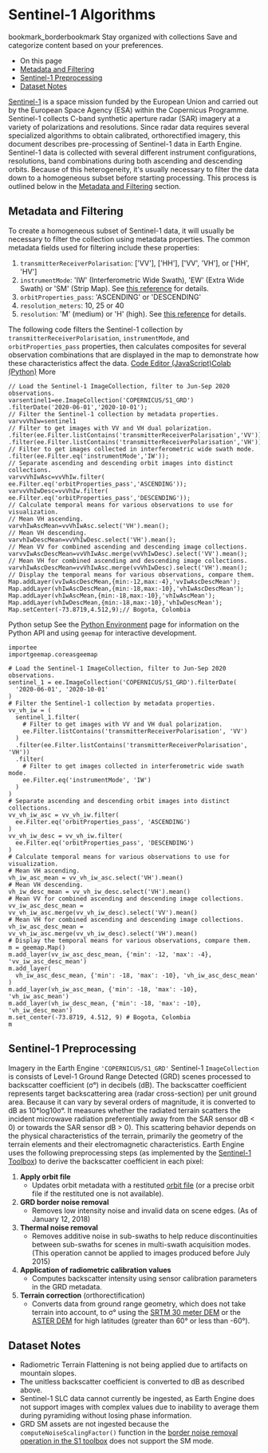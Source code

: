  
#  Sentinel-1 Algorithms 
bookmark_borderbookmark Stay organized with collections  Save and categorize content based on your preferences.
  * On this page
  * [Metadata and Filtering](https://developers.google.com/earth-engine/guides/sentinel1#metadata-and-filtering)
  * [Sentinel-1 Preprocessing](https://developers.google.com/earth-engine/guides/sentinel1#sentinel-1-preprocessing)
  * [Dataset Notes](https://developers.google.com/earth-engine/guides/sentinel1#dataset-notes)


[Sentinel-1](https://earth.esa.int/web/sentinel/missions/sentinel-1) is a space mission funded by the European Union and carried out by the European Space Agency (ESA) within the Copernicus Programme. Sentinel-1 collects C-band synthetic aperture radar (SAR) imagery at a variety of polarizations and resolutions. Since radar data requires several specialized algorithms to obtain calibrated, orthorectified imagery, this document describes pre-processing of Sentinel-1 data in Earth Engine.
Sentinel-1 data is collected with several different instrument configurations, resolutions, band combinations during both ascending and descending orbits. Because of this heterogeneity, it's usually necessary to filter the data down to a homogeneous subset before starting processing. This process is outlined below in the [Metadata and Filtering](https://developers.google.com/earth-engine/guides/sentinel1#metadata-and-filtering) section.
## Metadata and Filtering
To create a homogeneous subset of Sentinel-1 data, it will usually be necessary to filter the collection using metadata properties. The common metadata fields used for filtering include these properties:
  1. `transmitterReceiverPolarisation`: ['VV'], ['HH'], ['VV', 'VH'], or ['HH', 'HV']
  2. `instrumentMode`: 'IW' (Interferometric Wide Swath), 'EW' (Extra Wide Swath) or 'SM' (Strip Map). See [this reference](https://sentinel.esa.int/web/sentinel/user-guides/sentinel-1-sar/acquisition-modes) for details.
  3. `orbitProperties_pass`: 'ASCENDING' or 'DESCENDING'
  4. `resolution_meters`: 10, 25 or 40
  5. `resolution`: 'M' (medium) or 'H' (high). See [this reference](https://sentinel.esa.int/web/sentinel/user-guides/sentinel-1-sar/resolutions/level-1-ground-range-detected) for details.


The following code filters the Sentinel-1 collection by `transmitterReceiverPolarisation`, `instrumentMode`, and `orbitProperties_pass` properties, then calculates composites for several observation combinations that are displayed in the map to demonstrate how these characteristics affect the data.
[Code Editor (JavaScript)](https://developers.google.com/earth-engine/guides/sentinel1#code-editor-javascript-sample)[Colab (Python)](https://developers.google.com/earth-engine/guides/sentinel1#colab-python-sample) More
```
// Load the Sentinel-1 ImageCollection, filter to Jun-Sep 2020 observations.
varsentinel1=ee.ImageCollection('COPERNICUS/S1_GRD')
.filterDate('2020-06-01','2020-10-01');
// Filter the Sentinel-1 collection by metadata properties.
varvvVhIw=sentinel1
// Filter to get images with VV and VH dual polarization.
.filter(ee.Filter.listContains('transmitterReceiverPolarisation','VV'))
.filter(ee.Filter.listContains('transmitterReceiverPolarisation','VH'))
// Filter to get images collected in interferometric wide swath mode.
.filter(ee.Filter.eq('instrumentMode','IW'));
// Separate ascending and descending orbit images into distinct collections.
varvvVhIwAsc=vvVhIw.filter(
ee.Filter.eq('orbitProperties_pass','ASCENDING'));
varvvVhIwDesc=vvVhIw.filter(
ee.Filter.eq('orbitProperties_pass','DESCENDING'));
// Calculate temporal means for various observations to use for visualization.
// Mean VH ascending.
varvhIwAscMean=vvVhIwAsc.select('VH').mean();
// Mean VH descending.
varvhIwDescMean=vvVhIwDesc.select('VH').mean();
// Mean VV for combined ascending and descending image collections.
varvvIwAscDescMean=vvVhIwAsc.merge(vvVhIwDesc).select('VV').mean();
// Mean VH for combined ascending and descending image collections.
varvhIwAscDescMean=vvVhIwAsc.merge(vvVhIwDesc).select('VH').mean();
// Display the temporal means for various observations, compare them.
Map.addLayer(vvIwAscDescMean,{min:-12,max:-4},'vvIwAscDescMean');
Map.addLayer(vhIwAscDescMean,{min:-18,max:-10},'vhIwAscDescMean');
Map.addLayer(vhIwAscMean,{min:-18,max:-10},'vhIwAscMean');
Map.addLayer(vhIwDescMean,{min:-18,max:-10},'vhIwDescMean');
Map.setCenter(-73.8719,4.512,9);// Bogota, Colombia
```
Python setup
See the [ Python Environment](https://developers.google.com/earth-engine/guides/python_install) page for information on the Python API and using `geemap` for interactive development.
```
importee
importgeemap.coreasgeemap
```
```
# Load the Sentinel-1 ImageCollection, filter to Jun-Sep 2020 observations.
sentinel_1 = ee.ImageCollection('COPERNICUS/S1_GRD').filterDate(
  '2020-06-01', '2020-10-01'
)
# Filter the Sentinel-1 collection by metadata properties.
vv_vh_iw = (
  sentinel_1.filter(
    # Filter to get images with VV and VH dual polarization.
    ee.Filter.listContains('transmitterReceiverPolarisation', 'VV')
  )
  .filter(ee.Filter.listContains('transmitterReceiverPolarisation', 'VH'))
  .filter(
    # Filter to get images collected in interferometric wide swath mode.
    ee.Filter.eq('instrumentMode', 'IW')
  )
)
# Separate ascending and descending orbit images into distinct collections.
vv_vh_iw_asc = vv_vh_iw.filter(
  ee.Filter.eq('orbitProperties_pass', 'ASCENDING')
)
vv_vh_iw_desc = vv_vh_iw.filter(
  ee.Filter.eq('orbitProperties_pass', 'DESCENDING')
)
# Calculate temporal means for various observations to use for visualization.
# Mean VH ascending.
vh_iw_asc_mean = vv_vh_iw_asc.select('VH').mean()
# Mean VH descending.
vh_iw_desc_mean = vv_vh_iw_desc.select('VH').mean()
# Mean VV for combined ascending and descending image collections.
vv_iw_asc_desc_mean = vv_vh_iw_asc.merge(vv_vh_iw_desc).select('VV').mean()
# Mean VH for combined ascending and descending image collections.
vh_iw_asc_desc_mean = vv_vh_iw_asc.merge(vv_vh_iw_desc).select('VH').mean()
# Display the temporal means for various observations, compare them.
m = geemap.Map()
m.add_layer(vv_iw_asc_desc_mean, {'min': -12, 'max': -4}, 'vv_iw_asc_desc_mean')
m.add_layer(
  vh_iw_asc_desc_mean, {'min': -18, 'max': -10}, 'vh_iw_asc_desc_mean'
)
m.add_layer(vh_iw_asc_mean, {'min': -18, 'max': -10}, 'vh_iw_asc_mean')
m.add_layer(vh_iw_desc_mean, {'min': -18, 'max': -10}, 'vh_iw_desc_mean')
m.set_center(-73.8719, 4.512, 9) # Bogota, Colombia
m
```

## Sentinel-1 Preprocessing
Imagery in the Earth Engine `'COPERNICUS/S1_GRD'` Sentinel-1 `ImageCollection` is consists of Level-1 Ground Range Detected (GRD) scenes processed to backscatter coefficient (σ°) in decibels (dB). The backscatter coefficient represents target backscattering area (radar cross-section) per unit ground area. Because it can vary by several orders of magnitude, it is converted to dB as 10*log10σ°. It measures whether the radiated terrain scatters the incident microwave radiation preferentially away from the SAR sensor dB < 0) or towards the SAR sensor dB > 0). This scattering behavior depends on the physical characteristics of the terrain, primarily the geometry of the terrain elements and their electromagnetic characteristics.
Earth Engine uses the following preprocessing steps (as implemented by the [Sentinel-1 Toolbox](https://sentinel.esa.int/web/sentinel/toolboxes/sentinel-1)) to derive the backscatter coefficient in each pixel:
  1. **Apply orbit file**
     * Updates orbit metadata with a restituted [orbit file](https://sentinel.esa.int/web/sentinel/technical-guides/sentinel-1-sar/pod/products-requirements) (or a precise orbit file if the restituted one is not available).
  2. **GRD border noise removal**
     * Removes low intensity noise and invalid data on scene edges. (As of January 12, 2018)
  3. **Thermal noise removal**
     * Removes additive noise in sub-swaths to help reduce discontinuities between sub-swaths for scenes in multi-swath acquisition modes. (This operation cannot be applied to images produced before July 2015)
  4. **Application of radiometric calibration values**
     * Computes backscatter intensity using sensor calibration parameters in the GRD metadata.
  5. **Terrain correction** (orthorectification) 
     * Converts data from ground range geometry, which does not take terrain into account, to σ° using the [SRTM 30 meter DEM](https://developers.google.com/earth-engine/datasets/catalog/USGS_SRTMGL1_003) or the [ASTER DEM](https://asterweb.jpl.nasa.gov/gdem.asp) for high latitudes (greater than 60° or less than -60°).


## Dataset Notes
  * Radiometric Terrain Flattening is not being applied due to artifacts on mountain slopes.
  * The unitless backscatter coefficient is converted to dB as described above.
  * Sentinel-1 SLC data cannot currently be ingested, as Earth Engine does not support images with complex values due to inability to average them during pyramiding without losing phase information.
  * GRD SM assets are not ingested because the `computeNoiseScalingFactor()` function in the [border noise removal operation in the S1 toolbox](https://github.com/senbox-org/s1tbx/blob/master/s1tbx-op-calibration/src/main/java/org/esa/s1tbx/calibration/gpf/RemoveGRDBorderNoiseOp.java) does not support the SM mode.


